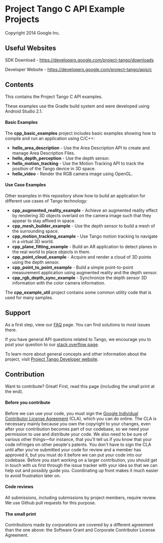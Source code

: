 Project Tango C API Example Projects
===========================================
Copyright 2014 Google Inc.

Useful Websites
---------------
SDK Download - https://developers.google.com/project-tango/downloads

Developer Website - https://developers.google.com/project-tango/apis/c

Contents
--------

This contains the Project Tango C API examples.

These examples use the Gradle build system and were developed using
Android Studio 2.1.

#### Basic Examples

The **cpp_basic_examples** project includes basic examples showing how
to compile and run an application using C/C++:

 * **hello_area_description** - Use the Area Description
   API to create and manage Area Description Files.
 * **hello_depth_perception** - Use the depth sensor.
 * **hello_motion_tracking** - Use the Motion Tracking API
   to track the position of the Tango device in 3D space.
 * **hello_video** - Render the RGB camera image using OpenGL.

#### Use Case Examples

Other examples in this repository show how to build an application for
different use cases of Tango technology:

 * **cpp_augmented_reality_example** - Achieve an augmented
   reality effect by rendering 3D objects overlaid on the camera image
   such that they appear to stay affixed in space.
 * **cpp_mesh_builder_example** - Use the depth sensor to
   build a mesh of the surrounding space.
 * **cpp_motion_tracking_example** - Use Tango motion
   tracking to navigate in a virtual 3D world.
 * **cpp_plane_fitting_example** - Build an AR application
   to detect planes in the real world to place objects in them.
 * **cpp_point_cloud_example** - Acquire and render a cloud
   of 3D points using the depth sensor.
 * **cpp_point_to_point_example** - Build a simple point-to-point
   measurement application using augmented reality and the depth
   sensor.
 * **cpp_rgb_depth_sync_example** - Synchronize the depth
   sensor 3D information with the color camera information.

The **cpp_example_util** project contains some common utility code that
is used for many samples.

Support
-------
As a first step, view our [FAQ](http://stackoverflow.com/questions/tagged/google-project-tango?sort=faq&amp;pagesize=50)
page. You can find solutions to most issues there.

If you have general API questions related to Tango, we encourage you to
post your question to our [stack overflow
page](http://stackoverflow.com/questions/tagged/google-project-tango).

To learn more about general concepts and other information about the
project, visit [Project Tango Developer website](https://developers.google.com/project-tango/).

Contribution
------------
Want to contribute? Great! First, read this page (including the small
print at the end).

#### Before you contribute
Before we can use your code, you must sign the
[Google Individual Contributor License
Agreement](https://developers.google.com/open-source/cla/individual?csw=1)
(CLA), which you can do online. The CLA is necessary mainly because you
own the
copyright to your changes, even after your contribution becomes part of
our
codebase, so we need your permission to use and distribute your code. We
also
need to be sure of various other things—for instance, that you'll tell us
if you
know that your code infringes on other people's patents. You don't have
to sign
the CLA until after you've submitted your code for review and a member
has
approved it, but you must do it before we can put your code into our
codebase.
Before you start working on a larger contribution, you should get in
touch with
us first through the issue tracker with your idea so that we can help
out and
possibly guide you. Coordinating up front makes it much easier to avoid
frustration later on.

#### Code reviews
All submissions, including submissions by project members, require
review. We
use Github pull requests for this purpose.

#### The small print
Contributions made by corporations are covered by a different agreement
than
the one above: the Software Grant and Corporate Contributor License
Agreement.
